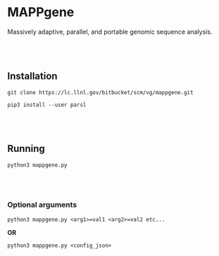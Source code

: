 # MAPPgene

Massively adaptive, parallel, and portable genomic sequence analysis.
<br></br><br></br>

## Installation

`git clone https://lc.llnl.gov/bitbucket/scm/vg/mappgene.git`

`pip3 install --user parsl`
<br></br><br></br>

## Running

`python3 mappgene.py`
<br></br><br></br>

### Optional arguments

`python3 mappgene.py <arg1>=val1 <arg2>=val2 etc...`

**OR**

`python3 mappgene.py <config_json>`